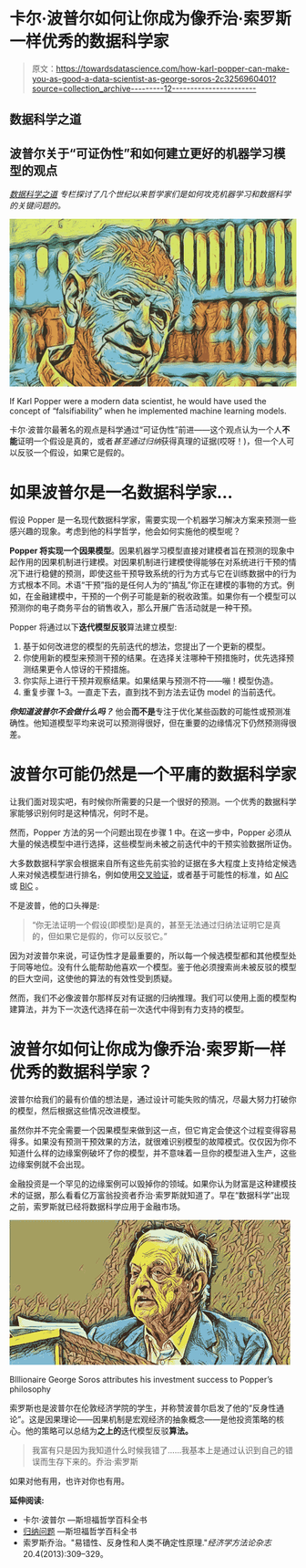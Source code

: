 # 卡尔·波普尔如何让你成为像乔治·索罗斯一样优秀的数据科学家

> 原文：<https://towardsdatascience.com/how-karl-popper-can-make-you-as-good-a-data-scientist-as-george-soros-2c3256960401?source=collection_archive---------12----------------------->

## 数据科学之道

## 波普尔关于“可证伪性”和如何建立更好的机器学习模型的观点

[*数据科学之道*](https://medium.com/tag/the-tao-of-data-science) *专栏探讨了几个世纪以来哲学家们是如何攻克机器学习和数据科学的关键问题的。*

![](img/a0e649cc2bd15b15eebb1de1d4a8313a.png)

If Karl Popper were a modern data scientist, he would have used the concept of “falsifiability” when he implemented machine learning models.

卡尔·波普尔最著名的观点是科学通过“可证伪性”前进——这个观点认为一个人**不能**证明一个假设是真的，或者*甚至通过归纳*获得真理的证据(哎呀！)，但一个人可以反驳一个假设，如果它是假的。

# 如果波普尔是一名数据科学家…

假设 Popper 是一名现代数据科学家，需要实现一个机器学习解决方案来预测一些感兴趣的现象。考虑到他的科学哲学，他会如何实施他的模型呢？

**Popper 将实现一个因果模型**。因果机器学习模型直接对建模者旨在预测的现象中起作用的因果机制进行建模。对因果机制进行建模使得能够在对系统进行干预的情况下进行稳健的预测，即使这些干预导致系统的行为方式与它在训练数据中的行为方式根本不同。术语“干预”指的是任何人为的“搞乱”你正在建模的事物的方式。例如，在金融建模中，干预的一个例子可能是新的税收政策。如果你有一个模型可以预测你的电子商务平台的销售收入，那么开展广告活动就是一种干预。

Popper 将通过以下**迭代模型反驳**算法建立模型:

1.  基于如何改进您的模型的先前迭代的想法，您提出了一个更新的模型。
2.  你使用新的模型来预测干预的结果。在选择关注哪种干预措施时，优先选择预测结果更令人惊讶的干预措施。
3.  你实际上进行干预并观察结果。如果结果与预测不符——嘣！模型伪造。
4.  重复步骤 1–3。一直走下去，直到找不到方法去证伪 model 的当前迭代。

***你知道波普尔不会做什么吗？*** 他会**而不是**专注于优化某些函数的可能性或预测准确性。他知道模型平均来说可以预测得很好，但在重要的边缘情况下仍然预测得很差。

# 波普尔可能仍然是一个平庸的数据科学家

让我们面对现实吧，有时候你所需要的只是一个很好的预测。一个优秀的数据科学家能够识别何时是这种情况，何时不是。

然而，Popper 方法的另一个问题出现在步骤 1 中。在这一步中，Popper 必须从大量的候选模型中进行选择，这些模型尚未被之前迭代中的干预实验数据所证伪。

大多数数据科学家会根据来自所有这些先前实验的证据在多大程度上支持给定候选人来对候选模型进行排名，例如使用[交叉验证](https://en.wikipedia.org/wiki/Cross-validation_(statistics))，或者基于可能性的标准，如 [AIC](https://en.wikipedia.org/wiki/Akaike_information_criterion) 或 [BIC](https://en.wikipedia.org/wiki/Bayesian_information_criterion) 。

不是波普，他的口头禅是:

> “你无法证明一个假设(即模型)是真的，甚至无法通过归纳法证明它是真的，但如果它是假的，你可以反驳它。”

因为对波普尔来说，可证伪性才是最重要的，所以每一个候选模型都和其他模型处于同等地位。没有什么能帮助他喜欢一个模型。鉴于他必须搜索尚未被反驳的模型的巨大空间，这使他的算法的有效性受到质疑。

然而，我们不必像波普尔那样反对有证据的归纳推理。我们可以使用上面的模型构建算法，并为下一次迭代选择在前一次迭代中得到有力支持的模型。

# 波普尔如何让你成为像乔治·索罗斯一样优秀的数据科学家？

波普尔给我们的最有价值的想法是，通过设计可能失败的情况，尽最大努力打破你的模型，然后根据这些情况改进模型。

虽然你并不完全需要一个因果模型来做到这一点，但它肯定会使这个过程变得容易得多。如果没有预测干预效果的方法，就很难识别模型的故障模式。仅仅因为你不知道什么样的边缘案例破坏了你的模型，并不意味着一旦你的模型进入生产，这些边缘案例就不会出现。

金融投资是一个罕见的边缘案例可以毁掉你的领域。如果你认为财富是这种建模技术的证据，那么看看亿万富翁投资者乔治·索罗斯就知道了。早在“数据科学”出现之前，索罗斯就已经将数据科学应用于金融市场。

![](img/607f187240b177ccdcd15afff86ad1e7.png)

BIllionaire George Soros attributes his investment success to Popper’s philosophy

索罗斯也是波普尔在伦敦经济学院的学生，并称赞波普尔启发了他的“反身性通论”。这是因果理论——因果机制是宏观经济的抽象概念——是他投资策略的核心。他的策略可以总结为**之上的**迭代模型反驳**算法。**

> 我富有只是因为我知道什么时候我错了……我基本上是通过认识到自己的错误而生存下来的。乔治·索罗斯

如果对他有用，也许对你也有用。

**延伸阅读:**

*   卡尔·波普尔 —斯坦福哲学百科全书
*   [归纳问题](https://plato.stanford.edu/entries/induction-problem/) —斯坦福哲学百科全书
*   索罗斯乔治。"易错性、反身性和人类不确定性原理."*经济学方法论杂志*20.4(2013):309–329。